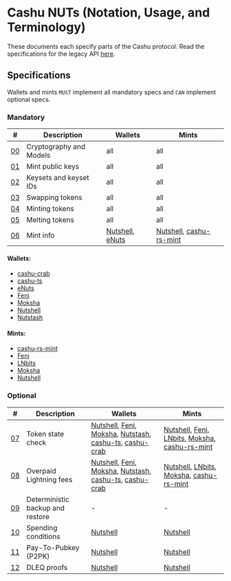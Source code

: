 # Cashu NUTs (Notation, Usage, and Terminology)

These documents each specify parts of the Cashu protocol. Read the specifications for the legacy API [here](https://github.com/cashubtc/nuts/tree/74f26b81b6617db710fa1081eebc0c7203711213).

## Specifications
Wallets and mints `MUST` implement all mandatory specs and `CAN` implement optional specs.

### Mandatory

| # | Description | Wallets | Mints |
| --- | --- | --- | --- |
| [00][00] | Cryptography and Models | all | all |
| [01][01] | Mint public keys | all | all |
| [02][02] | Keysets and keyset IDs | all | all |
| [03][03] | Swapping tokens | all | all |
| [04][04] | Minting tokens | all | all |
| [05][05] | Melting tokens | all | all |
| [06][06] | Mint info |  [Nutshell][py], [eNuts][enuts] | [Nutshell][py], [cashu-rs-mint][cashu-rs-mint] |

#### Wallets:

 - [cashu-crab][cashu-crab]
 - [cashu-ts][ts]
 - [eNuts][enuts]
 - [Feni][feni]
 - [Moksha][cashume]
 - [Nutshell][py]
 - [Nutstash][ns]

#### Mints:

 - [cashu-rs-mint][cashu-rs-mint]
 - [Feni][feni]
 - [LNbits][lnbits]
 - [Moksha][moksha]
 - [Nutshell][py]

### Optional

| # | Description | Wallets | Mints |
| --- | --- | --- | --- |
| [07][07] | Token state check | [Nutshell][py], [Feni][feni], [Moksha][cashume], [Nutstash][ns], [cashu-ts][ts], [cashu-crab][cashu-crab] | [Nutshell][py], [Feni][feni], [LNbits], [Moksha][moksha], [cashu-rs-mint][cashu-rs-mint] |
| [08][08] | Overpaid Lightning fees | [Nutshell][py], [Feni][feni], [Moksha][cashume], [Nutstash][ns], [cashu-ts][ts], [cashu-crab][cashu-crab] | [Nutshell][py], [LNbits], [Moksha][moksha], [cashu-rs-mint][cashu-rs-mint] |
| [09][09] | Deterministic backup and restore | - | -
| [10][10] | Spending conditions | [Nutshell][py] | [Nutshell][py] |
| [11][11] | Pay-To-Pubkey (P2PK) | [Nutshell][py] | [Nutshell][py] |
| [12][12] | DLEQ proofs | [Nutshell][py] | [Nutshell][py] |

[py]: https://github.com/cashubtc/cashu
[feni]: https://github.com/cashubtc/cashu-feni
[lnbits]: https://github.com/lnbits/cashu
[cashume]: https://cashu.me
[ns]: https://nutstash.app/
[ts]: https://github.com/cashubtc/cashu-ts
[enuts]: https://github.com/cashubtc/eNuts
[moksha]: https://github.com/ngutech21/moksha
[cashu-crab]: https://github.com/thesimplekid/cashu-crab
[cashu-rs-mint]: https://github.com/thesimplekid/cashu-rs-mint

[00]: 00.md
[01]: 01.md
[02]: 02.md
[03]: 03.md
[04]: 04.md
[05]: 05.md
[06]: 06.md
[07]: 07.md
[08]: 08.md
[09]: 09.md
[10]: 10.md
[11]: 11.md
[12]: 12.md
